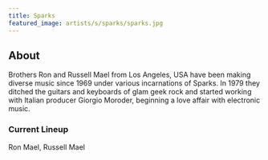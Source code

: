 ```yaml
---
title: Sparks
featured_image: artists/s/sparks/sparks.jpg
---
```

## About

Brothers Ron and Russell Mael from Los Angeles, USA have been making diverse music since 1969 under various incarnations of Sparks. In 1979 they ditched the guitars and keyboards of glam geek rock and started working with Italian producer Giorgio Moroder, beginning a love affair with electronic music.

### Current Lineup

Ron Mael, Russell Mael

